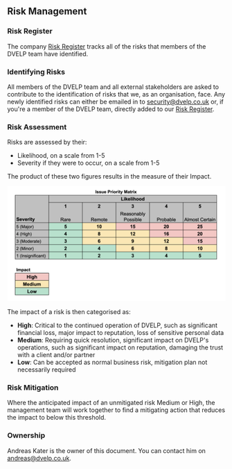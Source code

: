 ## Risk Management

### Risk Register

The company [Risk
Register](https://docs.google.com/spreadsheets/d/1gyK0zWSVlX-ZnXsN_c4-my86-hHjHEDY6IEP5h9UuVQ/edit?usp=sharing)
tracks all of the risks that members of the DVELP team have identified.

### Identifying Risks

All members of the DVELP team and all external stakeholders are asked to
contribute to the identification of
risks that we, as an organisation, face. Any newly identified risks can either
be emailed in to [security@dvelp.co.uk](mailto:security@dvelp.co.uk) or, if
you're a member of the DVELP team, directly added to our [Risk
Register](https://docs.google.com/spreadsheets/d/1gyK0zWSVlX-ZnXsN_c4-my86-hHjHEDY6IEP5h9UuVQ/edit?usp=sharing).

### Risk Assessment

Risks are assessed by their:

* Likelihood, on a scale from 1-5
* Severity if they were to occur, on a scale from 1-5

The product of these two figures results in the measure of their Impact.

![Risk Assessment Matrix](../../assets/risk-impact.png)

The impact of a risk is then categorised as:
*  **High**: Critical to the continued operation of DVELP, such as significant financial loss, major impact to reputation, loss of sensitive personal data
*  **Medium**: Requiring quick resolution, significant impact on DVELP's operations, such as significant impact on reputation, damaging the trust with a client and/or partner
*  **Low**: Can be accepted as normal business risk, mitigation plan not necessarily required

### Risk Mitigation

Where the anticipated impact of an unmitigated risk Medium or High, the
management team will work together to find a mitigating action that reduces the
impact to below this threshold.

### Ownership

Andreas Kater is the owner of this document. You can contact him on
<andreas@dvelp.co.uk>.

